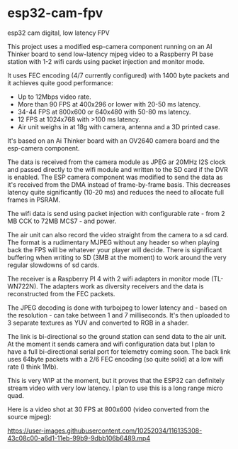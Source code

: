 # esp32-cam-fpv
esp32 cam digital, low latency FPV

This project uses a modified esp-camera component running on an AI Thinker board to send low-latency mjpeg video to a Raspberry PI base station with 1-2 wifi cards using packet injection and monitor mode.

It uses FEC encoding (4/7 currently configured) with 1400 byte packets and it achieves quite good performance:
* Up to 12Mbps video rate.
* More than 90 FPS at 400x296 or lower with 20-50 ms latency.
* 34-44 FPS at 800x600 or 640x480 with 50-80 ms latency.
* 12 FPS at 1024x768 with >100 ms latency.
* Air unit weighs in at 18g with camera, antenna and a 3D printed case.

It's based on an Ai Thinker board with an OV2640 camera board and the esp-camera component.

The data is received from the camera module as JPEG ar 20MHz I2S clock and passed directly to the wifi module and written to the SD card if the DVR is enabled.
The ESP camera component was modified to send the data as it's received from the DMA instead of frame-by-frame basis. This decreases latency quite significantly (10-20 ms) and reduces the need to allocate full frames in PSRAM.

The wifi data is send using packet injection with configurable rate - from 2 MB CCK to 72MB MCS7 - and power.

The air unit can also record the video straight from the camera to a sd card. The format is a rudimentary MJPEG without any header so when playing back the FPS will be whatever your player will decide.
There is significant buffering when writing to SD (3MB at the moment) to work around the very regular slowdowns of sd cards.



The receiver is a Raspberry PI 4 with 2 wifi adapters in monitor mode (TL-WN722N). The adapters work as diversity receivers and the data is reconstructed from the FEC packets.

The JPEG decoding is done with turbojpeg to lower latency and - based on the resolution - can take between 1 and 7 milliseconds.
It's then uploaded to 3 separate textures as YUV and converted to RGB in a shader.

The link is bi-directional so the ground station can send data to the air unit. At the moment it sends camera and wifi configuration data but I plan to have a full bi-directional serial port for telemetry coming soon.
The back link uses 64byte packets with a 2/6 FEC encoding (so quite solid) at a low wifi rate (I think 1Mb).

This is very WIP at the moment, but it proves that the ESP32 can definitely stream video with very low latency. 
I plan to use this is a long range micro quad.

Here is a video shot at 30 FPS at 800x600 (video converted from the source mjpeg):

https://user-images.githubusercontent.com/10252034/116135308-43c08c00-a6d1-11eb-99b9-9dbb106b6489.mp4





